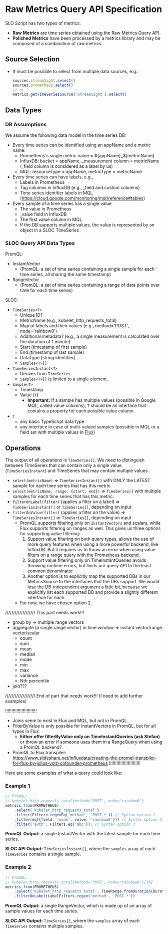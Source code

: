 # Raw Metrics Query API Specification

SLO Script has two types of metrics:
* **Raw Metrics** are time series obtained using the Raw Metrics Query API.
* **Polished Metrics** have been processed by a metrics library and may be composed of a combination of raw metrics.

## Source Selection

* It must be possible to select from multiple data sources, e.g.:
    ```TypeScript
    sources.streamSight.select()
    sources.prometheus.select()
    // or
    metrics.getTimeSeriesSource('StreamSight').select()
    ```


## Data Types

### DB Assumptions
We assume the following data model in the time series DB:
* Every time series can be identified using an appName and a metric name:
    * Prometheus's single metric name = ${appName}_${metricName}
    * InfluxDB: bucket = appName, _measurement column = metricName (_field column is considered as a label by us)
    * MQL: resourceType = appName, metricType = metricName
* Every time series can have labels, e.g.,
    * Labels in Prometheus
    * Tag columns in InfluxDB (e.g., _field and custom columns)
    * Time series identifier labels in MQL (https://cloud.google.com/monitoring/mql/reference#tables)
* Every sample of a time series has a single value
    * The value in Prometheus
    * _value field in InfluxDB
    * The first value column in MQL
    * If the DB supports multiple values, the value is represented by an object in a SLOC TimeSeries


### SLOC Query API Data Types
PromQL:
* InstantVector 
    * (PromQL: a set of time series containing a single sample for each time series, all sharing the same timestamp)
* RangeVector
    * (PromQL: a set of time series containing a range of data points over time for each time series)

SLOC:
* `TimeSeries<T>`
    * Unique ID?
    * MetricName (e.g., kubelet_http_requests_total)
    * Map of labels and their values (e.g., method='POST', node='rainbow0')
    * Additional metadata? (e.g., a single measurement is calculated over the duration of 1 minute)
    * Start (timestamp of first sample)
    * End (timestamp of last sample)
    * DataType (string identifier)
    * `Samples<T>[]`
* `TimeSeriesInstant<T>`
    * Derives from `TimeSeries`
    * `Samples<T>[]` is limited to a single element.
* `Sample<T>`
    * Timestamp
    * Value (`T`)
        * **Important:** If a sample has multiple values (possible in Google MQL, called value columns), `T` should be an interface that contains a property for each possible value column.
* `T`
    * any basic TypeScript data type
    * any interface in case of multi-valued samples (possible in MQL or a field set with multiple values in [Flux](https://docs.influxdata.com/influxdb/cloud/reference/key-concepts/data-elements/#fields))


## Operations

The output of all operations is `TimeSeries[]`.
We need to distinguish between TimeSeries that can contain only a single value (`TimeSeriesInstant`) and TimeSeries that may contain multiple values.

* `select(metricName)` => `TimeSeriesInstant[]` with ONLY the LATEST sample for each time series that has this metric.
* `select(metricName, range: {start, end})` => `TimeSeries[]` with multiple samples for each time series that has this metric.
* `filterOnLabel(filter)` (applies a filter on a label) => `TimeSeriesInstant[]` or `TimeSeries[]`, depending on input
* `filterOnValue(filter)` (applies a filter on the value) => `TimeSeriesInstant[]` or `TimeSeries[]`, depending on input
    * PromQL supports filtering only on `InstantVectors` and scalars, while Flux supports filtering on ranges as well. This gives us three options for supporting value filtering:
        1. Support value filtering on both query types, allows the use of more query features when using a more powerful backend, like InfluxDB. But it requires us to throw an error when using value filters on a range query with the Prometheus backend.
        2. Support value filtering only on TimeInstantQueries avoids throwing runtime errors, but limits our query API to the least common denominator.
        3. Another option is to explicitly map the supported DBs in our MetricsSource to the interfaces that the DBs support. We would lose the DB-independent argument a little bit, because we explicitly list each supported DB and provide a slightly different interface for each.
    * For now, we have chosen option 2.


/////////////////// This part needs work!!!
* group by => multiple range vectors
* aggregate (a single range vector) in time window => instant vector/range vector/scalar
    * count
    * sum
    * mean
    * median
    * mode
    * min
    * max
    * variance
    * Nth percentile
* join???

/////////////////// End of part that needs work!!! (I need to add further examples)

!!!!!!!!!!!!!!!!!!!!!!!!!
* Joins seem to exist in Flux and MQL, but not in PromQL.
* FilterByValue is only possible for InstantVectors in PromQL, but for all types in Flux
    * **Either offer filterByValue only on TimeInstantQueries (ask Stefan)** or throw an error if someone uses them in a RangeQuery when using a PromQL backend?
* PromQL to Flux transpiler: https://www.slideshare.net/influxdata/creating-the-promql-transpiler-for-flux-by-julius-volz-cofounder-prometheus
!!!!!!!!!!!!!!!!!!!!!!!!!

Here are some examples of what a query could look like:

### Example 1
```TypeScript
// PromQL:
// kubelet_http_requests_total{method='POST', node='rainbow0'}
metrics.from(PROMETHEUS)
    .select('kubelet_http_requests_total')
    .filter(Filters.regexEq('method', 'POST.*')) // Syntax option 1
    .filter(eq({field: 'node', value: 'rainbow0'})) // Syntax option 2
    .filter('auth', Filters.eq('abc')); // Syntax option 3
```
**PromQL Output:** a single InstantVector with the latest sample for each time series.

**SLOC API Output:** `TimeSeriesInstant[]`, where the `samples` array of each `TimeSeries` contains a single sample.


### Example 2
```TypeScript
// PromQL:
// kubelet_http_requests_total{method='POST', node='rainbow0'}[1h]
metrics.from(PROMETHEUS)
    .select('kubelet_http_requests_total', TimeRange.fromDuration(Duration.fromHours(1))) // fromHours(-1) returns e.g., { start: timeStamp, end: timeStamp }
    .filterOnLabel(LabelFilters.regex('method', 'POST.*'))
```
**PromQL Output:** a single RangeVector, which is made up of an array of sample values for each time series.

**SLOC API Output:** `TimeSeries[]`, where the `samples` array of each `TimeSeries` contains multiple samples.
